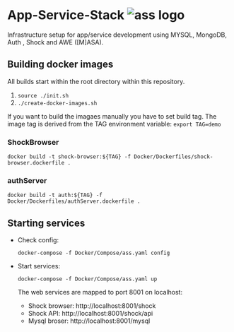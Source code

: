 # App-Service-Stack ![ass logo][logo]
 Infrastructure setup for app/service development using MYSQL, MongoDB, Auth , Shock and AWE ([M]ASA).





[logo]: https://github.com/wilke/App-Service-Stack/blob/master/data/pictures/donkey.jpg "Donkey aka ass"



## Building docker images

All builds start within the root directory within this repository.

1. `source ./init.sh`
2. `./create-docker-images.sh`

If you want to build the imagaes manually you have to set build tag. The image tag is derived from the TAG environment variable:
`export TAG=demo`

### ShockBrowser

 `docker build -t shock-browser:${TAG} -f Docker/Dockerfiles/shock-browser.dockerfile .`
 
### authServer
 
 `docker build -t auth:${TAG} -f Docker/Dockerfiles/authServer.dockerfile .`

### 
 
## Starting services

- Check config:

  `docker-compose -f Docker/Compose/ass.yaml config`
- Start services:

  `docker-compose -f Docker/Compose/ass.yaml up` 

  The web services are mapped to port 8001 on localhost: 
  - Shock browser: http://localhost:8001/shock
  - Shock API: http://localhost:8001/shock/api
  - Mysql broser: http://localhost:8001/mysql